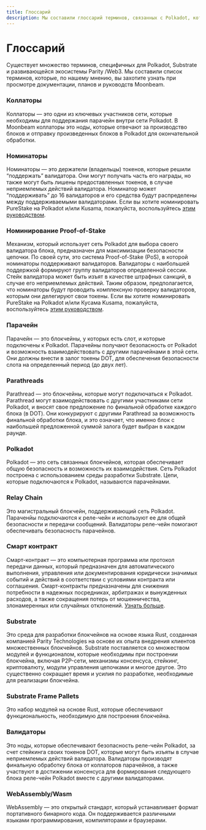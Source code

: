 ```yaml
---
title: Глоссарий
description: Мы составили глоссарий терминов, связанных с Polkadot, который поможет узнать больше об экосистеме.
---
```


# Глоссарий

Существует множество терминов, специфичных для Polkadot, Substrate и развивающейся экосистемы Parity /Web3. Мы составили список терминов, которые, по нашему мнению, вы захотите узнать при просмотре документации, планов и руководств Moonbeam.

### Коллаторы 

Коллаторы — это одни из ключевых участников сети, которые необходимы для поддержания парачейн внутри сети Polkadot. В Moonbeam коллаторы это ноды, которые отвечают за производство блоков и отправку произведенных блоков в Polkadot для окончательной обработки.

### Номинаторы

Номинаторы — это держатели (владельцы) токенов, которые решили “поддержать” валидатора. Они могут получать часть его награды, но также могут быть лишены предоставленных токенов, в случае неприемлемых действий валидатора. Номинатор может “поддерживать” до 16 валидаторов и его средства будут распределены между поддерживаемыми валидаторами. Если вы хотите номинировать PureStake на Polkadot и/или Kusama, пожалуйста, воспользуйтесь [этим руководством](https://www.purestake.com/technology/polkadot-validator/).

### Номинирование Proof-of-Stake

Механизм, который использует сеть Polkadot для выбора своего валидатора блока, предназначен для максимизации безопасности цепочки. По своей сути, это система Proof-of-Stake (PoS), в которой номинаторы поддерживают валидаторов. Валидаторы с наибольшей поддержкой формируют группу валидаторов определенной сессии. Стейк валидатора может быть изъят в качестве штрафных санкций, в случае его неприемлемых действий. Таким образом, предполагается, что номинаторы будут проводить комплексную проверку валидаторов, которым они делегируют свои токены. Если вы хотите номинировать PureStake на Polkadot и/или Кусама Kusama, пожалуйста, воспользуйтесь [этим руководством](https://www.purestake.com/technology/polkadot-validator/).

### Парачейн

Парачейн — это блокчейны, у которых есть слот, и которые подключены к Polkadot. Парачейны получают безопасность от Polkadot и возможность взаимодействовать с другими парачейнами в этой сети. Они должны внести в залог токены DOT, для обеспечения безопасности слота на определенный период (до двух лет).

### Parathreads

Parathread — это блокчейны, которые могут подключаться к Polkadot. Parathread могут взаимодействовать с другими участниками сети Polkadot, и вносят свое предложение по финальной обработке каждого блока (в DOT). Они конкурируют с другими Parathread за возможность финальной обработки блока, и это означает, что именно блок с наибольшей предложенной суммой залога будет выбран в каждом раунде.

### Polkadot

Polkadot — это сеть связанных блокчейнов, которая обеспечивает общую безопасность и возможность их взаимодействия. Сеть Polkadot построена с использованием среды разработки Substrate. Цепи, которые подключаются к Polkadot, называются парачейнами.

### Relay Chain

Это магистральный блокчейн, поддерживающий сеть Polkadot. Параченйы подключаются к реле-чейн и используют ее для общей безопасности и передачи сообщений. Валидаторы реле-чейн помогают обеспечивать безопасность парачейнов.


### Смарт контракт

Смарт-контракт — это компьютерная программа или протокол передачи данных, который предназначен для автоматического выполнения, управления или документирования юридически значимых событий и действий в соответствии с условиями контракта или соглашения. Смарт-контракты предназначены для снижения потребности в надежных посредниках, арбитражах и вынужденных расходов, а также сокращения потерь от мошенничества, злонамеренных или случайных отклонений. [Узнать больше](https://en.wikipedia.org/wiki/Smart_contract).

### Substrate

Это среда для разработки блокчейнов на основе языка Rust, созданная компанией Parity Technologies на основе их опыта внедрения клиентов множественных блокчейнов. Substrate поставляется со множеством модулей и функционалом, которые необходимы при построении блокчейна, включая P2P-сети, механизмы консенсуса, стейкинг, криптовалюту, модули управления цепочками и многое другое. Это существенно сокращает время и усилия по разработке, необходимые для реализации блокчейна.
 

### Substrate Frame Pallets

Это набор модулей на основе Rust, которые обеспечивают функциональность, необходимую для построения блокчейна.  

### Валидаторы

Это ноды, которые обеспечивают безопасность реле-чейн Polkadot, за счет стейкинга своих токенов DOT, которые могут быть изъяты в случае неприемлемых действий валидатора. Валидаторы производят финальную обработку блока от коллаторов парачейнов, а также участвуют в достижении консенсуса для формирования следующего блока реле-чейн Polkadot вместе с другими валидаторами.


### WebAssembly/Wasm

WebAssembly — это открытый стандарт, который устанавливает формат портативного бинарного кода. Он поддерживается различными языками программирования, компиляторами и браузерами.
